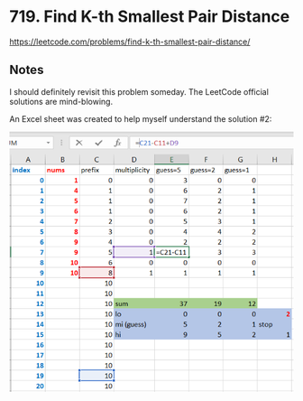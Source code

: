 # 719. Find K-th Smallest Pair Distance

https://leetcode.com/problems/find-k-th-smallest-pair-distance/

## Notes

I should definitely revisit this problem someday. The LeetCode official
solutions are mind-blowing.

An Excel sheet was created to help myself understand the solution #2:

![Solution2](./solution2.png)
